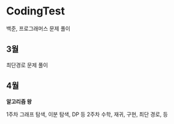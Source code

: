 # CodingTest
백준, 프로그래머스 문제 풀이

**3월**
----
최단경로 문제 풀이

**4월**
----
**알고리즘 왕**

1주차 그래프 탐색, 이분 탐색, DP 등
2주차 수학, 재귀, 구현, 최단 경로, 등
